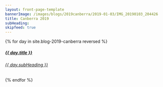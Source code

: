 ```yaml
---
layout: front-page-template
bannerImage: /images/blogs/2019canberra/2019-01-03/IMG_20190103_204426.jpg_compressed.JPEG
title: Canberra 2019
subHeading: 
skipfeed: true
---
```


<div class="text-uppercase adventure-list experience">
  {% for day in site.blog-2019-canberra reversed %}
    <div class="col-md-6 col-sm-6 animated fadeInUp" data-wow-delay="0.1s" data-wow-duration="1s">
      <a href="{{day.url | prepend: site.baseurl}}">
        <img src="{{ day.bannerImage }}"  alt="" class="img-responsive">
        <div class="overlay-lnk text-uppercase text-center">
          <i class="icon icon-streetsign"></i>
          <h5>{{ day.title }}</h5>
          <h6>{{ day.subHeading }}</h6>
        </div>
      </a>
    </div>
  {% endfor %}
</div>
